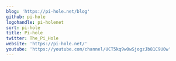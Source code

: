 ```yaml
---
blog: 'https://pi-hole.net/blog'
github: pi-hole
logohandle: pi-holenet
sort: pi-hole
title: Pi-hole
twitter: The_Pi_Hole
website: 'https://pi-hole.net/'
youtube: 'https://youtube.com/channel/UCT5kq9w0wSjogzJb81C9U0w'
---
```

